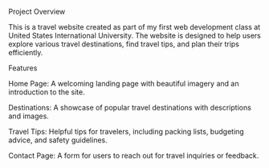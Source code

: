Project Overview

This is a travel website created as part of my first web development class at United States International University. The website is designed to help users explore various travel destinations, find travel tips, and plan their trips efficiently.

Features

Home Page: A welcoming landing page with beautiful imagery and an introduction to the site.

Destinations: A showcase of popular travel destinations with descriptions and images.

Travel Tips: Helpful tips for travelers, including packing lists, budgeting advice, and safety guidelines.

Contact Page: A form for users to reach out for travel inquiries or feedback.
